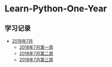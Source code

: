 # Learn-Python-One-Year

学习记录
-------

- [2018年7月](2018-7/)
  - [2018年7月第一周](2018-7/2018-7-Week1.md)
  - [2018年7月第二周](2018-7/2018-7-Week2.md)
  - [2018年7月第三周](2018-7/)
